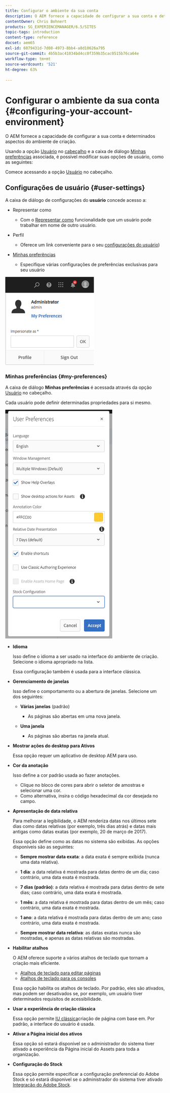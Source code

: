 ```yaml
---
title: Configurar o ambiente da sua conta
description: O AEM fornece a capacidade de configurar a sua conta e determinados aspectos do ambiente de criação
contentOwner: Chris Bohnert
products: SG_EXPERIENCEMANAGER/6.5/SITES
topic-tags: introduction
content-type: reference
docset: aem65
exl-id: 6079431d-7d08-4973-8bb4-a8d10626a795
source-git-commit: 4b5b3ac41034bd4cc0f359b35cac0515b76ca64e
workflow-type: tm+mt
source-wordcount: '521'
ht-degree: 63%

---
```


# Configurar o ambiente da sua conta  {#configuring-your-account-environment}

O AEM fornece a capacidade de configurar a sua conta e determinados aspectos do ambiente de criação.

Usando a opção [Usuário](/help/sites-authoring/user-properties.md#user-settings) no [cabeçalho](/help/sites-authoring/basic-handling.md#the-header) e a caixa de diálogo [Minhas preferências](#userpreferences) associada, é possível modificar suas opções de usuário, como as seguintes:

Comece acessando a opção [Usuário](/help/sites-authoring/user-properties.md#user-settings) no cabeçalho.

## Configurações de usuário {#user-settings}

A caixa de diálogo de configurações do **usuário** concede acesso a:

* Representar como

   * Com o [Representar como](/help/sites-administering/security.md#impersonating-another-user) funcionalidade que um usuário pode trabalhar em nome de outro usuário.

* Perfil

   * Oferece um link conveniente para o seu [configurações do usuário](/help/sites-administering/security.md))

* [Minhas preferências](/help/sites-authoring/user-properties.md#my-preferences)

   * Especifique várias configurações de preferências exclusivas para seu usuário

![screen_shot_2018-03-20at103808](assets/screen_shot_2018-03-20at103808.png)

### Minhas preferências {#my-preferences}

A caixa de diálogo **Minhas preferências** é acessada através da opção [Usuário](/help/sites-authoring/user-properties.md#user-settings) no cabeçalho.

Cada usuário pode definir determinadas propriedades para si mesmo.

![screen-shot_2019-03-05at100322](assets/screen-shot_2019-03-05at100322.png)

* **Idioma**

  Isso define o idioma a ser usado na interface do ambiente de criação. Selecione o idioma apropriado na lista.

  Essa configuração também é usada para a interface clássica.

* **Gerenciamento de janelas**

  Isso define o comportamento ou a abertura de janelas. Selecione um dos seguintes:

   * **Várias janelas** (padrão)

      * As páginas são abertas em uma nova janela.

   * **Uma janela**

      * As páginas são abertas na janela atual.

* **Mostrar ações do desktop para Ativos**

  Essa opção requer um aplicativo de desktop AEM para uso.

* **Cor da anotação**

  Isso define a cor padrão usada ao fazer anotações.

   * Clique no bloco de cores para abrir o seletor de amostras e selecionar uma cor.
   * Como alternativa, insira o código hexadecimal da cor desejada no campo.

* **Apresentação de data relativa**

  Para melhorar a legibilidade, o AEM renderiza datas nos últimos sete dias como datas relativas (por exemplo, três dias atrás) e datas mais antigas como datas exatas (por exemplo, 20 de março de 2017).

  Essa opção define como as datas no sistema são exibidas. As opções disponíveis são as seguintes:

   * **Sempre mostrar data exata**: a data exata é sempre exibida (nunca uma data relativa).
   * **1 dia**: a data relativa é mostrada para datas dentro de um dia; caso contrário, uma data exata é mostrada.

   * **7 dias (padrão)**: a data relativa é mostrada para datas dentro de sete dias; caso contrário, uma data exata é mostrada.

   * **1 mês**: a data relativa é mostrada para datas dentro de um mês; caso contrário, uma data exata é mostrada.

   * **1 ano**: a data relativa é mostrada para datas dentro de um ano; caso contrário, uma data exata é mostrada.

   * **Sempre mostrar data relativa**: as datas exatas nunca são mostradas, e apenas as datas relativas são mostradas.

* **Habilitar atalhos**

  O AEM oferece suporte a vários atalhos de teclado que tornam a criação mais eficiente.

   * [Atalhos de teclado para editar páginas](/help/sites-authoring/page-authoring-keyboard-shortcuts.md)
   * [Atalhos de teclado para os consoles](/help/sites-authoring/keyboard-shortcuts.md)

  Essa opção habilita os atalhos de teclado. Por padrão, eles são ativados, mas podem ser desativados se, por exemplo, um usuário tiver determinados requisitos de acessibilidade.

* **Usar a experiência de criação clássica**

  Essa opção permite [IU clássica](/help/sites-classic-ui-authoring/classic-page-author-first-steps.md)criação de página com base em. Por padrão, a interface do usuário é usada.

* **Ativar a Página inicial dos ativos**

  Essa opção só estará disponível se o administrador do sistema tiver ativado a experiência da Página inicial do Assets para toda a organização.

* **Configuração do Stock**

  Essa opção permite especificar a configuração preferencial do Adobe Stock e só estará disponível se o administrador do sistema tiver ativado [Integração do Adobe Stock](/help/assets/aem-assets-adobe-stock.md).
